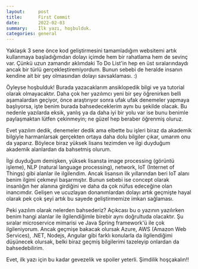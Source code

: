 ```yaml
---
layout:     post
title:      First Commit
date:       2022-02-03
summary:    İlk yazı, hoşbulduk.
categories: general
---
```

Yaklaşık 3 sene önce kod geliştirmesini tamamladığım websitemi artık kullanmaya başladığımdan dolayı içimde hem bir rahatlama hem de sevinç var. Çünkü uzun zamandır aklımdaki To Do List'in hep en üst sıralarındaydı ancak bir türlü gerçekleştiremiyordum. Bunun sebebi de heralde insanın kendine ait bir şey olmasından dolayı savsaklaması. :)

Öyleyse hoşbulduk! Burada yazacaklarım ansiklopedik bilgi ve ya tutorial olarak olmayacaktır. Daha çok her yazılımcı yeni bir şey öğrenirken belli aşamalardan geçiyor, önce araştırıyor sonra ufak ufak denemeler yapmaya başlıyorsa, işte benim burada bahsedeceklerim aynı bu şekilde olacak. Bu nedenle yazılarda eksik, yanlış ya da daha iyi bir yolu var ise bunu benimle paylaşmaktan lütfen çekinmeyin; ne güzel hep beraber öğrenmiş oluruz.

Evet yazılım dedik, denemeler dedik ama elbette bu işleri biraz da akademik bilgiyle harmanlarsak gerçekten ortaya daha dolu bilgiler çıkar, umarım onu da yaparız. Böylece biraz yüksek lisans tezimden ve ilgi duyduğum akademik alanlardan da bahsetmiş olurum.

İlgi duyduğum demişken, yüksek lisansta image processing (görüntü işleme), NLP (natural language processing), network, IoT (Internet of Things) gibi alanlar ile ilgilendim.  Ancak lisansın ilk yıllarından beri IoT alanı benim ilgimi çekmeyi başarmıştır. Bunun sebebi ise concept olarak insanlığın her alanına girdiğini ve daha da çok nüfus edeceğine olan inancımdır. Gelişen ve ucuzlayan donanımlardan dolayı artık geçmişte hayal olarak pek çok şeyi artık bu sayede geliştirmemize imkan sağlaması. 

Peki yazılım olarak nelerden bahsederiz? Açıkcası bu o yazının yazılırken benim hangi alanlar ile ilgilendiğimle birebir aynı doğrultuda olacaktır. Şu sıralar microservice mimarisi ve Java Spring framework'ü ile çok ilgileniyorum. Ancak geçmişe bakacak olursak Azure, AWS (Amazon Web Services), .NET, Nodejs, Angular gibi farklı konularla da ilgilendiğimi düşünecek olursak, belki biraz geçmiş bilgilerimi tazeleyip onlardan da bahsedebilirim. 

Evet, ilk yazı için bu kadar gevezelik ve spoiler yeterli. Şimdilik hoşçakalın!!
